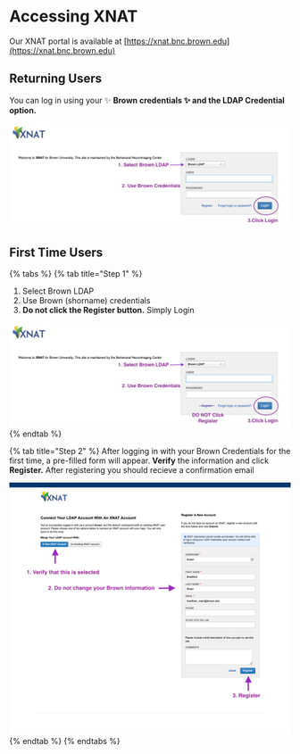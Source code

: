 # Accessing XNAT

Our XNAT portal is available at [https://xnat.bnc.brown.edu](https://xnat.bnc.brown.edu)

## Returning Users

You can log in using your ✨ **Brown credentials ✨ and the LDAP Credential option.** 

![XNAT Login Page: 1. Select Brown LDAP and login using your Brown Credentials](../.gitbook/assets/xnat-ldap-login%20%283%29.png)

## First Time Users

{% tabs %}
{% tab title="Step 1" %}
1. Select Brown LDAP
2. Use Brown \(shorname\) credentials
3. **Do not click the Register button.** Simply Login

![XNAT Login Page. Login using Brown LDAP and Credentials. Do not click Register button](../.gitbook/assets/xnat-ldap-login%20%282%29.png)
{% endtab %}

{% tab title="Step 2" %}
After logging in with your Brown Credentials for the first time, a pre-filled form will appear. **Verify** the information and click **Register.** After registering you should recieve a confirmation email

![              XNAT&apos;s Registration Page. Confirm values and hit Register button](../.gitbook/assets/xnat-ldap-registration.png)
{% endtab %}
{% endtabs %}





